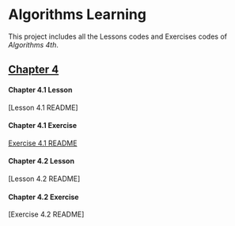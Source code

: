 Algorithms Learning
===
This project includes all the Lessons codes and Exercises codes of *Algorithms 4th*.

## [Chapter 4](https://github.com/baozzz1/Algorithms-Learning/blob/master/4-Graphs)
#### Chapter 4.1 Lesson
[Lesson 4.1 README]
#### Chapter 4.1 Exercise
[Exercise 4.1 README](https://github.com/baozzz1/Algorithms-Learning/blob/master/4-Graphs/Exercise_4_1_UndirectedGraphs/4-1-Exercise-README.md)
#### Chapter 4.2 Lesson
[Lesson 4.2 README]
#### Chapter 4.2 Exercise
[Exercise 4.2 README]